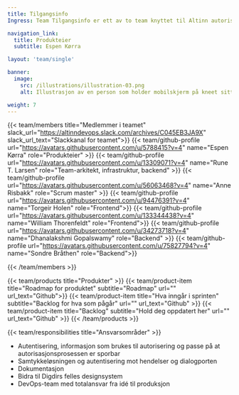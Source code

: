 ```yaml
---
title: Tilgangsinfo
Ingress: Team Tilgangsinfo er ett av to team knyttet til Altinn autorisasjon som har hovedansvar for alt som har med autentiseringen og samtykkeløsningen å gjøre. 

navigation_link:
  title: Produkteier
  subtitle: Espen Kørra

layout: 'team/single'

banner:
  image:
    src: /illustrations/illustration-03.png
    alt: Illustrasjon av en person som holder mobilskjerm på kneet sitt

weight: 7
---
```


{{< team/members title="Medlemmer i teamet" slack_url="https://altinndevops.slack.com/archives/C045EB3JA9X" slack_url_text="Slackkanal for teamet">}}
{{< team/github-profile url="https://avatars.githubusercontent.com/u/5788415?v=4" name="Espen Kørra" role="Produkteier" >}}
{{< team/github-profile url="https://avatars.githubusercontent.com/u/13309071?v=4" name="Rune T. Larsen" role="Team-arkitekt, infrastruktur, backend" >}}
{{< team/github-profile url="https://avatars.githubusercontent.com/u/56063468?v=4" name="Anne Risbakk" role="Scrum master" >}}
{{< team/github-profile url="https://avatars.githubusercontent.com/u/94476391?v=4" name="Torgeir Holen" role="Frontend">}}
{{< team/github-profile url="https://avatars.githubusercontent.com/u/133344438?v=4" name="William Thorenfeldt" role="Frontend">}}
{{< team/github-profile url="https://avatars.githubusercontent.com/u/34273718?v=4" name="Dhanalakshmi Gopalswamy" role="Backend" >}}
{{< team/github-profile url="https://avatars.githubusercontent.com/u/75827794?v=4" name="Sondre Bråthen" role="Backend">}}

{{< /team/members >}}

{{< team/products title="Produkter" >}}
{{< team/product-item title="Roadmap for produktet" subtitle="Roadmap" url="" url_text="Github">}}
{{< team/product-item title="Hva inngår i sprinten" subtitle="Backlog for hva som pågår" url="" url_text="Github" >}}
{{< team/product-item title="Backlog" subtitle="Hold deg oppdatert her" url="" url_text="Github" >}}
{{< /team/products >}}

{{< team/responsibilities title="Ansvarsområder" >}}

- Autentisering, informasjon som brukes til autorisering og passe på at autorisasjonsprosessen er sporbar
- Samtykkeløsningen og autentisering mot hendelser og dialogporten
- Dokumentasjon
- Bidra til Digdirs felles designsystem
- DevOps-team med totalansvar fra idé til produksjon
